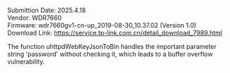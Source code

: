 Submittion Date: 2025.4.18  
Vendor: WDR7660  
Firmware: wdr7660gv1-cn-up_2019-08-30_10.37.02 (Version 1.0)  
Download Link: https://service.tp-link.com.cn/detail_download_7989.html

The function uhttpdWebKeyJsonToBin handles the important parameter string 'password' without checking it, which leads to a buffer overflow vulnerability. 


